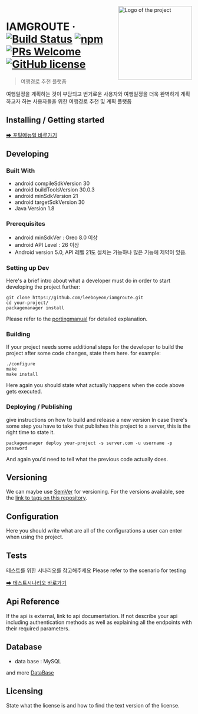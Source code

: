 <img src="client/Groute/app/src/main/res/drawable/logo2.png" alt="Logo of the project" align="right" width="200">

# IAMGROUTE &middot; [![Build Status](https://img.shields.io/travis/npm/npm/latest.svg?style=flat-square)](https://travis-ci.org/npm/npm) [![npm](https://img.shields.io/npm/v/npm.svg?style=flat-square)](https://www.npmjs.com/package/npm) [![PRs Welcome](https://img.shields.io/badge/PRs-welcome-brightgreen.svg?style=flat-square)](http://makeapullrequest.com) [![GitHub license](https://img.shields.io/badge/license-MIT-blue.svg?style=flat-square)](https://github.com/your/your-project/blob/master/LICENSE)
> 여행경로 추천 플랫폼

여행일정을 계획하는 것이 부담되고 번거로운 사용자와 여행일정을 더욱 완벽하게 계획하고자 하는 사용자들을 위한 여행경로 추천 및 계획 플랫폼

## Installing / Getting started

[➡ 포팅메뉴얼 바로가기](https://github.com/leeboyeon/iamgroute/blob/79ec5c5fef404fbff48d05d5721eb32c61bcc9bb/exec/%ED%8F%AC%ED%8C%85%20%EB%A7%A4%EB%89%B4%EC%96%BC.md)

## Developing

### Built With
- android compileSdkVersion 30
- android buildToolsVersion 30.0.3
- android minSdkVersion 21
- android targetSdkVersion 30
- Java Version 1.8


### Prerequisites
- android minSdkVer : Oreo 8.0 이상
- android API Level : 26 이상
- Android version 5.0, API 레벨 21도 설치는 가능하나 많은 기능에 제약이 있음.


### Setting up Dev

Here's a brief intro about what a developer must do in order to start developing
the project further:

```shell
git clone https://github.com/leeboyeon/iamgroute.git
cd your-project/
packagemanager install
```
Please refer to the [portingmanual](https://github.com/leeboyeon/iamgroute/blob/79ec5c5fef404fbff48d05d5721eb32c61bcc9bb/exec/%ED%8F%AC%ED%8C%85%20%EB%A7%A4%EB%89%B4%EC%96%BC.md) for detailed explanation.
### Building

If your project needs some additional steps for the developer to build the
project after some code changes, state them here. for example:

```shell
./configure
make
make install
```

Here again you should state what actually happens when the code above gets
executed.

### Deploying / Publishing
give instructions on how to build and release a new version
In case there's some step you have to take that publishes this project to a
server, this is the right time to state it.

```shell
packagemanager deploy your-project -s server.com -u username -p password
```

And again you'd need to tell what the previous code actually does.

## Versioning

We can maybe use [SemVer](http://semver.org/) for versioning. For the versions available, see the [link to tags on this repository](/tags).


## Configuration

Here you should write what are all of the configurations a user can enter when using the project.

## Tests

테스트를 위한 시나리오를 참고해주세요
Please refer to the scenario for testing

[➡ 테스트시나리오 바로가기](https://github.com/leeboyeon/iamgroute/blob/c659993bfa96e365a0f8bce253b6945fb76e1520/exec/scenario.md)


## Api Reference

If the api is external, link to api documentation. If not describe your api including authentication methods as well as explaining all the endpoints with their required parameters.


## Database

- data base : MySQL

and more [DataBase](https://github.com/leeboyeon/iamgroute/blob/c659993bfa96e365a0f8bce253b6945fb76e1520/database)

## Licensing

State what the license is and how to find the text version of the license.

